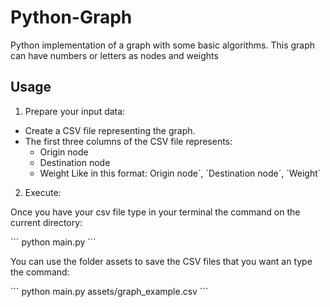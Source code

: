 # Python-Graph
Python implementation of a graph with some basic algorithms. This graph can have numbers or letters as nodes and weights

## Usage
1. Prepare your input data:

* Create a CSV file representing the graph.
* The first three columns of the CSV file represents:
    - Origin node
    - Destination node
    - Weight
    Like in this format: Origin node´, ´Destination node´, ´Weight´

2. Execute:

Once you have your csv file type in your terminal the command on the current directory:

´´´
python main.py <path to the csv file>
´´´

You can use the folder assets to save the CSV files that you want an type the command:

´´´
python main.py assets/graph_example.csv
´´´